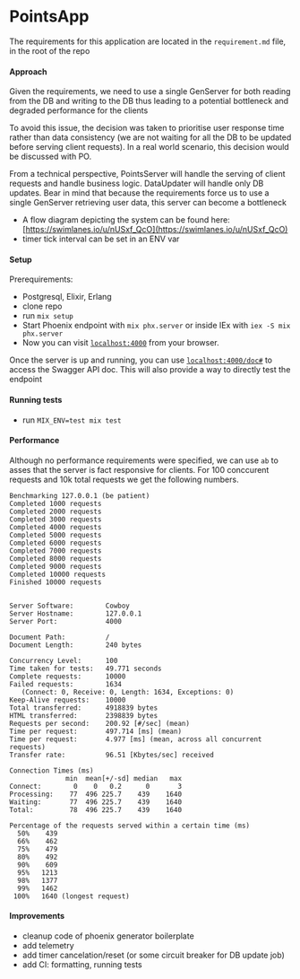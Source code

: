 # PointsApp
The requirements for this application are located in the `requirement.md` file, in the root of the repo

#### Approach
Given the requirements, we need to use a single GenServer for both reading from the DB and writing to the DB thus leading to a potential bottleneck and degraded performance for the
clients

To avoid this issue, the decision was taken to prioritise user response time rather than data consistency (we are not waiting for all the DB to be updated before serving client
requests). In a real world scenario, this decision would be discussed with PO.

From a technical perspective, PointsServer will handle the serving of client requests and handle business logic. DataUpdater will handle only DB updates. Bear in mind that because the
requirements force us to use a single GenServer retrieving user data, this server can become a bottleneck

- A flow diagram depicting the system can be found here:
[https://swimlanes.io/u/nUSxf_QcO](https://swimlanes.io/u/nUSxf_QcO)
- timer tick interval can be set in an ENV var


#### Setup
Prerequirements:
- Postgresql, Elixir, Erlang
- clone repo
- run `mix setup`
- Start Phoenix endpoint with `mix phx.server` or inside IEx with `iex -S mix phx.server`
- Now you can visit [`localhost:4000`](http://localhost:4000)  from your browser.

Once the server is up and running, you can use [`localhost:4000/doc#`](http://localhost:4000/doc#) to access the Swagger API doc. This will also provide a way to directly test the
endpoint

#### Running tests
- run `MIX_ENV=test mix test`

#### Performance
Although no performance requirements were specified, we can use `ab` to asses that the server is fact responsive for clients.
For 100 conccurent requests and 10k total requests we get the following numbers.
```
Benchmarking 127.0.0.1 (be patient)
Completed 1000 requests
Completed 2000 requests
Completed 3000 requests
Completed 4000 requests
Completed 5000 requests
Completed 6000 requests
Completed 7000 requests
Completed 8000 requests
Completed 9000 requests
Completed 10000 requests
Finished 10000 requests


Server Software:        Cowboy
Server Hostname:        127.0.0.1
Server Port:            4000

Document Path:          /
Document Length:        240 bytes

Concurrency Level:      100
Time taken for tests:   49.771 seconds
Complete requests:      10000
Failed requests:        1634
   (Connect: 0, Receive: 0, Length: 1634, Exceptions: 0)
Keep-Alive requests:    10000
Total transferred:      4918839 bytes
HTML transferred:       2398839 bytes
Requests per second:    200.92 [#/sec] (mean)
Time per request:       497.714 [ms] (mean)
Time per request:       4.977 [ms] (mean, across all concurrent requests)
Transfer rate:          96.51 [Kbytes/sec] received

Connection Times (ms)
              min  mean[+/-sd] median   max
Connect:        0    0   0.2      0       3
Processing:    77  496 225.7    439    1640
Waiting:       77  496 225.7    439    1640
Total:         78  496 225.7    439    1640

Percentage of the requests served within a certain time (ms)
  50%    439
  66%    462
  75%    479
  80%    492
  90%    609
  95%   1213
  98%   1377
  99%   1462
 100%   1640 (longest request)
```

#### Improvements
- cleanup code of phoenix generator boilerplate
- add telemetry
- add timer cancelation/reset (or some circuit breaker for DB update job)
- add CI: formatting, running tests
